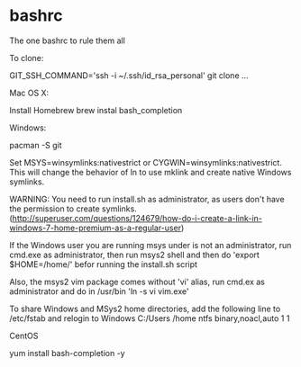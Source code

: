 bashrc
======

The one bashrc to rule them all

To clone:

GIT_SSH_COMMAND='ssh -i ~/.ssh/id_rsa_personal' git clone ...

Mac OS X:

Install Homebrew
brew instal bash_completion

Windows:

pacman -S git

Set MSYS=winsymlinks:nativestrict or CYGWIN=winsymlinks:nativestrict. This will change the behavior of
ln to use mklink and create native Windows symlinks.

WARNING: You need to run install.sh as administrator, as users don't have the permission to create symlinks.
(http://superuser.com/questions/124679/how-do-i-create-a-link-in-windows-7-home-premium-as-a-regular-user)

If the Windows user you are running msys under is not an administrator, run cmd.exe as administrator,
then run msys2 shell and then do 'export $HOME=/home/<username>' befor running the install.sh script

Also, the msys2 vim package comes without 'vi' alias, run cmd.ex as administrator and do in
/usr/bin 'ln -s vi vim.exe'

To share Windows and MSys2 home directories, add the following line to /etc/fstab and relogin to Windows
C:/Users /home ntfs binary,noacl,auto 1 1

CentOS

yum install bash-completion -y
